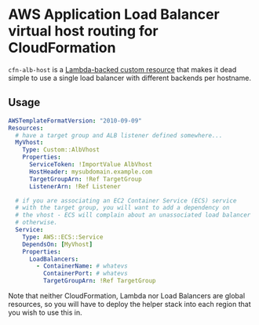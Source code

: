 # AWS Application Load Balancer virtual host routing for CloudFormation

`cfn-alb-host` is a [Lambda-backed custom resource][cfn-res] that makes it
dead simple to use a single load balancer with different backends per hostname.

## Usage

```yaml
AWSTemplateFormatVersion: "2010-09-09"
Resources:
  # have a target group and ALB listener defined somewhere...
  MyVhost:
    Type: Custom::AlbVhost
    Properties:
      ServiceToken: !ImportValue AlbVhost
      HostHeader: mysubdomain.example.com
      TargetGroupArn: !Ref TargetGroup
      ListenerArn: !Ref Listener

  # if you are associating an EC2 Container Service (ECS) service
  # with the target group, you will want to add a dependency on
  # the vhost - ECS will complain about an unassociated load balancer
  # otherwise.
  Service:
    Type: AWS::ECS::Service
    DependsOn: [MyVhost]
    Properties:
      LoadBalancers:
        - ContainerName: # whatevs
          ContainerPort: # whatevs
          TargetGroupArn: !Ref TargetGroup
```

Note that neither CloudFormation, Lambda nor Load Balancers are global resources,
so you will have to deploy the helper stack into each region that you wish to 
use this in.

[cfn-res]: http://docs.aws.amazon.com/AWSCloudFormation/latest/UserGuide/template-custom-resources-lambda.html
